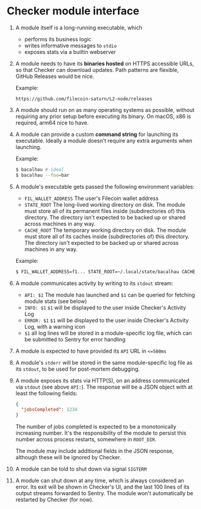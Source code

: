 # Checker module interface

1. A module itself is a long-running executable, which
    - performs its business logic
    - writes informative messages to `stdio`
    - exposes stats via a builtin webserver

1. A module needs to have its __binaries hosted__ on HTTPS accessible URLs, so that Checker can download updates. Path patterns are flexible, GitHub Releases would be nice.

    Example:
    ```
    https://github.com/filecoin-saturn/L2-node/releases
    ```

1. A module should run on as many operating systems as possible, without requiring any prior setup before executing its binary. On macOS, x86 is required, arm64 nice to have.

2. A module can provide a custom __command string__ for launching its executable. Ideally a module doesn't require any extra arguments when launching.

    Example:
    ```bash
    $ bacalhau # ideal
    $ bacalhau --foo=bar
    ```

3. A module's executable gets passed the following environment variables:
    - `FIL_WALLET_ADDRESS` The user's Filecoin wallet address
    - `STATE_ROOT` The long-lived working directory on disk. The module must store
      all of its permanent files inside (subdirectories of) this directory. The directory
      isn't expected to be backed up or shared across machines in any way.
    - `CACHE_ROOT` The temporary working directory on disk. The module must store
      all of its caches inside (subdirectories of) this directory. The directory
      isn't expected to be backed up or shared across machines in any way.

    Example:
    ```bash
    $ FIL_WALLET_ADDRESS=f1... STATE_ROOT=~/.local/state/bacalhau CACHE_ROOT=~/.cache/bacalhau bacalhau
    ```

4. A module communicates activity by writing to its `stdout` stream:
    - `API: $1` The module has launched and `$1` can be queried for fetching module stats (see below)
    - `INFO: $1` `$1` will be displayed to the user inside Checker's Activity Log
    - `ERROR: $1` `$1` will be displayed to the user inside Checker's Activity Log, with a warning icon
    - `$1` all log lines will be stored in a module-specific log file, which can be submitted to Sentry for error handling

5. A module is expected to have provided its `API` URL in `<=500ms`

6. A module's `stderr` will be stored in the same module-specific log file as its `stdout`, to be used for post-mortem debugging.

7. A module exposes its stats via HTTP(S), on an address communicated via
`stdout` (see above `API:`). The response will be a JSON object with at least
the following fields:

    ```json
    {
      "jobsCompleted": 1234
    }
    ```

    The number of jobs completed is expected to be a monotonically increasing
    number. It's the responsibility of the module to persist this number across
    process restarts, somewhere in `ROOT_DIR`.
    
    The module may include additional fields in the JSON response, although
    these will be ignored by Checker.

7. A module can be told to shut down via signal `SIGTERM`

8. A module can shut down at any time, which is always considered an error. Its exit will be shown in Checker's UI, and the last 100 lines of its output streams forwarded to Sentry. The module won't automatically be restarted by Checker (for now).
